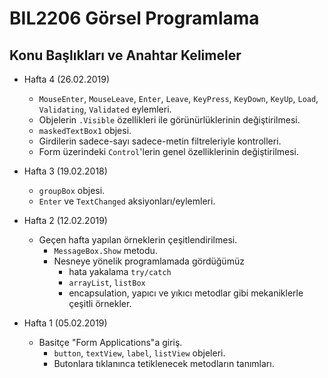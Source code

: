 # BIL2206 Görsel Programlama

## Konu Başlıkları ve Anahtar Kelimeler

- Hafta 4 (26.02.2019)
  - `MouseEnter`, `MouseLeave`, `Enter`, `Leave`, `KeyPress`, `KeyDown`, `KeyUp`, `Load`, `Validating`, `Validated` eylemleri.
  - Objelerin `.Visible` özellikleri ile görünürlüklerinin değiştirilmesi.
  - `maskedTextBox1` objesi.
  - Girdilerin sadece-sayı sadece-metin filtreleriyle kontrolleri.
  - Form üzerindeki `Control`'lerin genel özelliklerinin değiştirilmesi.

- Hafta 3 (19.02.2018)
  - `groupBox` objesi.
  - `Enter` ve `TextChanged` aksiyonları/eylemleri.

- Hafta 2 (12.02.2019)
  - Geçen hafta yapılan örneklerin çeşitlendirilmesi.
    - `MessageBox.Show` metodu.
    - Nesneye yönelik programlamada gördüğümüz
      - hata yakalama `try/catch`
      - `arrayList`, `listBox`
      - encapsulation, yapıcı ve yıkıcı metodlar
      gibi mekaniklerle çeşitli örnekler.

- Hafta 1 (05.02.2019)
  - Basitçe "Form Applications"a giriş.
    - `button`, `textView`, `label`, `listView` objeleri.
    - Butonlara tıklanınca tetiklenecek metodların tanımları.
